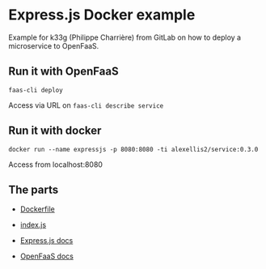 # Express.js Docker example

Example for k33g (Philippe Charrière) from GitLab on how to deploy a microservice to OpenFaaS.

## Run it with OpenFaaS

```
faas-cli deploy
```

Access via URL on `faas-cli describe service`

## Run it with docker

```
docker run --name expressjs -p 8080:8080 -ti alexellis2/service:0.3.0
```

Access from localhost:8080

## The parts

* [Dockerfile](./Dockerfile)

* [index.js](./index.js)

* [Express.js docs](https://expressjs.com)

* [OpenFaaS docs](https://www.openfaas.com/)

